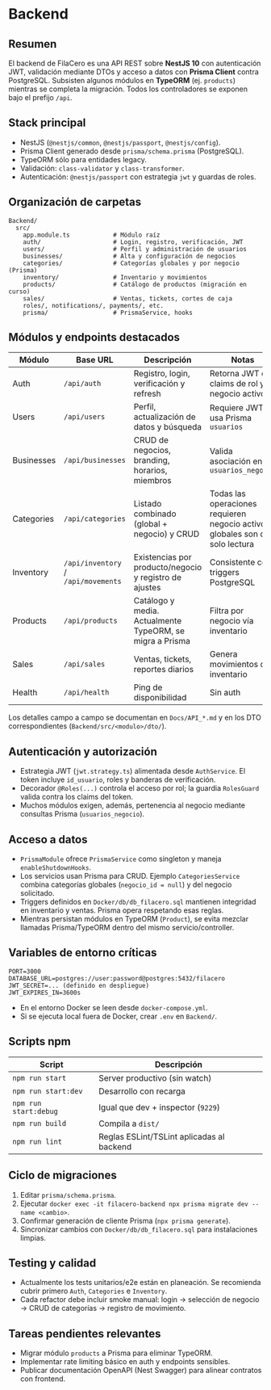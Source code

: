 # Backend

## Resumen
El backend de FilaCero es una API REST sobre **NestJS 10** con autenticación JWT, validación mediante DTOs y acceso a datos con **Prisma Client** contra PostgreSQL. Subsisten algunos módulos en **TypeORM** (ej. `products`) mientras se completa la migración. Todos los controladores se exponen bajo el prefijo `/api`.

## Stack principal
- NestJS (`@nestjs/common`, `@nestjs/passport`, `@nestjs/config`).
- Prisma Client generado desde `prisma/schema.prisma` (PostgreSQL).
- TypeORM sólo para entidades legacy.
- Validación: `class-validator` y `class-transformer`.
- Autenticación: `@nestjs/passport` con estrategia `jwt` y guardas de roles.

## Organización de carpetas
```
Backend/
  src/
    app.module.ts            # Módulo raíz
    auth/                    # Login, registro, verificación, JWT
    users/                   # Perfil y administración de usuarios
    businesses/              # Alta y configuración de negocios
    categories/              # Categorías globales y por negocio (Prisma)
    inventory/               # Inventario y movimientos
    products/                # Catálogo de productos (migración en curso)
    sales/                   # Ventas, tickets, cortes de caja
    roles/, notifications/, payments/, etc.
    prisma/                  # PrismaService, hooks
```

## Módulos y endpoints destacados
| Módulo | Base URL | Descripción | Notas |
|--------|----------|-------------|-------|
| Auth | `/api/auth` | Registro, login, verificación y refresh | Retorna JWT con claims de rol y negocio activo |
| Users | `/api/users` | Perfil, actualización de datos y búsqueda | Requiere JWT, usa Prisma `usuarios` |
| Businesses | `/api/businesses` | CRUD de negocios, branding, horarios, miembros | Valida asociación en `usuarios_negocio` |
| Categories | `/api/categories` | Listado combinado (global + negocio) y CRUD | Todas las operaciones requieren negocio activo; globales son de solo lectura |
| Inventory | `/api/inventory` / `/api/movements` | Existencias por producto/negocio y registro de ajustes | Consistente con triggers PostgreSQL |
| Products | `/api/products` | Catálogo y media. Actualmente TypeORM, se migra a Prisma | Filtra por negocio vía inventario |
| Sales | `/api/sales` | Ventas, tickets, reportes diarios | Genera movimientos de inventario |
| Health | `/api/health` | Ping de disponibilidad | Sin auth |

Los detalles campo a campo se documentan en `Docs/API_*.md` y en los DTO correspondientes (`Backend/src/<modulo>/dto/`).

## Autenticación y autorización
- Estrategia JWT (`jwt.strategy.ts`) alimentada desde `AuthService`. El token incluye `id_usuario`, roles y banderas de verificación.
- Decorador `@Roles(...)` controla el acceso por rol; la guardia `RolesGuard` valida contra los claims del token.
- Muchos módulos exigen, además, pertenencia al negocio mediante consultas Prisma (`usuarios_negocio`).

## Acceso a datos
- `PrismaModule` ofrece `PrismaService` como singleton y maneja `enableShutdownHooks`.
- Los servicios usan Prisma para CRUD. Ejemplo `CategoriesService` combina categorías globales (`negocio_id = null`) y del negocio solicitado.
- Triggers definidos en `Docker/db/db_filacero.sql` mantienen integridad en inventario y ventas. Prisma opera respetando esas reglas.
- Mientras persistan módulos en TypeORM (`Product`), se evita mezclar llamadas Prisma/TypeORM dentro del mismo servicio/controller.

## Variables de entorno críticas
```
PORT=3000
DATABASE_URL=postgres://user:password@postgres:5432/filacero
JWT_SECRET=... (definido en despliegue)
JWT_EXPIRES_IN=3600s
```
- En el entorno Docker se leen desde `docker-compose.yml`.
- Si se ejecuta local fuera de Docker, crear `.env` en `Backend/`.

## Scripts npm
| Script | Descripción |
|--------|-------------|
| `npm run start` | Server productivo (sin watch) |
| `npm run start:dev` | Desarrollo con recarga |
| `npm run start:debug` | Igual que dev + inspector (`9229`) |
| `npm run build` | Compila a `dist/` |
| `npm run lint` | Reglas ESLint/TSLint aplicadas al backend |

## Ciclo de migraciones
1. Editar `prisma/schema.prisma`.
2. Ejecutar `docker exec -it filacero-backend npx prisma migrate dev --name <cambio>`.
3. Confirmar generación de cliente Prisma (`npx prisma generate`).
4. Sincronizar cambios con `Docker/db/db_filacero.sql` para instalaciones limpias.

## Testing y calidad
- Actualmente los tests unitarios/e2e están en planeación. Se recomienda cubrir primero `Auth`, `Categories` e `Inventory`.
- Cada refactor debe incluir smoke manual: login → selección de negocio → CRUD de categorías → registro de movimiento.

## Tareas pendientes relevantes
- Migrar módulo `products` a Prisma para eliminar TypeORM.
- Implementar rate limiting básico en auth y endpoints sensibles.
- Publicar documentación OpenAPI (Nest Swagger) para alinear contratos con frontend.